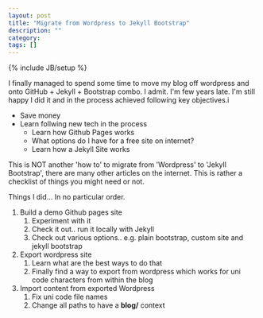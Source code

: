 ```yaml
---
layout: post
title: "Migrate from Wordpress to Jekyll Bootstrap"
description: ""
category: 
tags: []
---
```

{% include JB/setup %}

I finally managed to spend some time to move my blog off wordpress and onto GitHub + Jekyll + Bootstrap combo. I admit. I'm few years late. I'm still happy I did it and in the process achieved following key objectives.i

 * Save money
 * Learn follwing new tech in the process
    * Learn how Github Pages works
    * What options do I have for a free site on internet?
    * Learn how a Jekyll Site works


This is NOT another 'how to' to migrate from 'Wordpress' to 'Jekyll Bootstrap', there are many other articles on the internet. This is rather a checklist of things you might need or not.

Things I did... In no particular order.
 
1. Build a demo Github pages site
    1. Experiment with it
    1. Check it out.. run it locally with Jekyll
    1. Check out various options.. e.g. plain bootstrap, custom site and jekyll bootstrap
1. Export wordpress site
    1. Learn what are the best ways to do that
    1. Finally find a way to export from wordpress which works for uni code characters from within the blog
1. Import content from exported Wordpress
    1. Fix uni code file names
    1. Change all paths to have a **blog/** context
